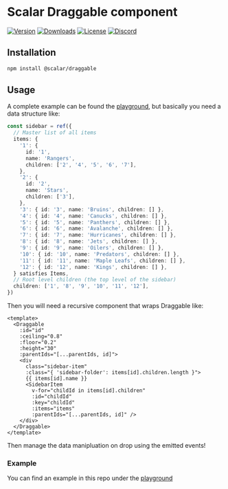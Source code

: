 # Scalar Draggable component

[![Version](https://img.shields.io/npm/v/%40scalar/draggable)](https://www.npmjs.com/package/@scalar/draggable)
[![Downloads](https://img.shields.io/npm/dm/%40scalar/draggable)](https://www.npmjs.com/package/@scalar/draggable)
[![License](https://img.shields.io/npm/l/%40scalar%2Fdraggable)](https://www.npmjs.com/package/@scalar/draggable)
[![Discord](https://img.shields.io/discord/1135330207960678410?style=flat&color=5865F2)](https://discord.gg/scalar)

## Installation

```bash
npm install @scalar/draggable
```

## Usage

A complete example can be found the [playground](https://github.com/scalar/scalar/tree/main/packages/draggable/playground), but basically you need a data structure like:

```ts
const sidebar = ref({
  // Master list of all items
  items: {
    '1': {
      id: '1',
      name: 'Rangers',
      children: ['2', '4', '5', '6', '7'],
    },
    '2': {
      id: '2',
      name: 'Stars',
      children: ['3'],
    },
    '3': { id: '3', name: 'Bruins', children: [] },
    '4': { id: '4', name: 'Canucks', children: [] },
    '5': { id: '5', name: 'Panthers', children: [] },
    '6': { id: '6', name: 'Avalanche', children: [] },
    '7': { id: '7', name: 'Hurricanes', children: [] },
    '8': { id: '8', name: 'Jets', children: [] },
    '9': { id: '9', name: 'Oilers', children: [] },
    '10': { id: '10', name: 'Predators', children: [] },
    '11': { id: '11', name: 'Maple Leafs', children: [] },
    '12': { id: '12', name: 'Kings', children: [] },
  } satisfies Items,
  // Root level children (the top level of the sidebar)
  children: ['1', '8', '9', '10', '11', '12'],
})
```

Then you will need a recursive component that wraps Draggable like:

```vue
<template>
  <Draggable
    :id="id"
    :ceiling="0.8"
    :floor="0.2"
    :height="30"
    :parentIds="[...parentIds, id]">
    <div
      class="sidebar-item"
      :class="{ 'sidebar-folder': items[id].children.length }">
      {{ items[id].name }}
      <SidebarItem
        v-for="childId in items[id].children"
        :id="childId"
        :key="childId"
        :items="items"
        :parentIds="[...parentIds, id]" />
    </div>
  </Draggable>
</template>
```

Then manage the data manipluation on drop using the emitted events!

### Example

You can find an example in this repo under the [playground](https://github.com/scalar/scalar/tree/main/packages/draggable/playground)
